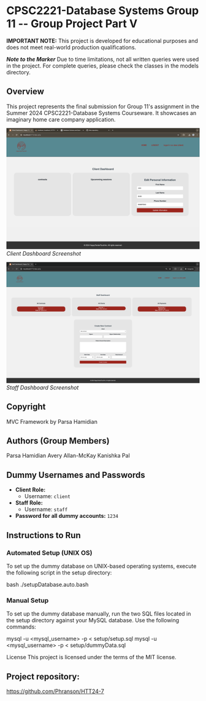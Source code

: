 # CPSC2221-Database Systems Group 11 -- Group Project Part V

**IMPORTANT NOTE:** This project is developed for educational purposes and does not meet real-world production qualifications.

**_Note to the Marker_**
Due to time limitations, not all written queries were used in the project. For complete queries, please check the classes in the models directory.

## Overview

This project represents the final submission for Group 11's assignment in the Summer 2024 CPSC2221-Database Systems Courseware. It showcases an imaginary home care company application.

![Client Dashboard Screenshot](assets/Screenshots/ClientDashboard.png)
_Client Dashboard Screenshot_

![Staff Dashboard Screenshot](assets/Screenshots/StaffDashboard.png)
_Staff Dashboard Screenshot_

## Copyright

MVC Framework by Parsa Hamidian

## Authors (Group Members)

Parsa Hamidian
Avery Allan-McKay
Kanishka Pal

## Dummy Usernames and Passwords

- **Client Role:**
  - Username: `client`
- **Staff Role:**
  - Username: `staff`
- **Password for all dummy accounts:** `1234`

## Instructions to Run

### Automated Setup (UNIX OS)

To set up the dummy database on UNIX-based operating systems, execute the following script in the setup directory:

bash
./setupDatabase.auto.bash

### Manual Setup

To set up the dummy database manually, run the two SQL files located in the setup directory against your MySQL database. Use the following commands:

mysql -u <mysql_username> -p < setup/setup.sql
mysql -u <mysql_username> -p < setup/dummyData.sql

License
This project is licensed under the terms of the MIT license.

## Project repository:

https://github.com/Phranson/HTT24-7
